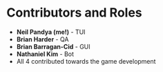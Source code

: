 # Contributors and Roles 
- **Neil Pandya (me!)** - TUI
- **Brian Harder** - QA
-  **Brian Barragan-Cid** - GUI
-  **Nathaniel Kim** - Bot
-  All 4 contributed towards the game development
